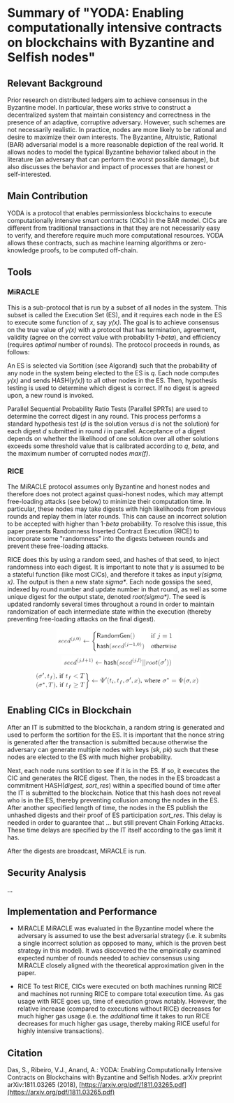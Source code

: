 # Summary of "YODA: Enabling computationally intensive contracts on blockchains with Byzantine and Selfish nodes"

## Relevant Background

Prior research on distributed ledgers aim to achieve consensus in the Byzantine model. In particular, these works strive to construct a decentralized system that maintain consistency and correctness in the presence of an adaptive, corruptive adversary. However, such schemes are not necessarily realistic. In practice, nodes are more likely to be rational and desire to maximize their own interests. The Byzantine, Altruistic, Rational (BAR) adversarial model is a more reasonable depiction of the real world. It allows nodes to model the typical Byzantine behavior talked about in the literature (an adversary that can perform the worst possible damage), but also discusses the behavior and impact of processes that are honest or self-interested.

## Main Contribution

YODA is a protocol that enables permissionless blockchains to execute computationally intensive smart contracts (CICs) in the BAR model. CICs are different from traditional transactions in that they are not necessarily easy to verify, and therefore require much more computational resources. YODA allows these contracts, such as machine learning algorithms or zero-knowledge proofs, to be computed off-chain.

## Tools

### MiRACLE

This is a sub-protocol that is run by a subset of all nodes in the system. This subset is called the Execution Set (ES), and it requires each node in the ES to execute some function of _x_, say _y(x)_. The goal is to achieve consensus on the true value of _y(x)_ with a protocol that has termination, agreement, validity (agree on the correct value with probability 1-_beta_), and efficiency (requires _optimal_ number of rounds). The protocol proceeds in rounds, as follows:

An ES is selected via Sortition (see Algorand) such that the probability of any node in the system being elected to the ES is _q_. Each node computes _y(x)_ and sends HASH(_y(x)_) to all other nodes in the ES. Then, hypothesis testing is used to determine which digest is correct. If no digest is agreed upon, a new round is invoked.

Parallel Sequential Probability Ratio Tests (Parallel SPRTs) are used to determine the correct digest in any round. This process performs a standard hypothesis test (_d_ is the solution versus _d_ is not the solution) for each digest _d_ submitted in round _i_ in parallel. Acceptance of a digest depends on whether the likelihood of one solution over all other solutions exceeds some threshold value that is calibrated according to _q_, _beta_, and the maximum number of corrupted nodes _max(f)_.

### RICE

The MiRACLE protocol assumes only Byzantine and honest nodes and therefore does not protect against quasi-honest nodes, which may attempt free-loading attacks (see below) to minimize their computation time. In particular, these nodes may take digests with high likelihoods from previous rounds and replay them in later rounds. This can cause an incorrect solution to be accepted with higher than 1-_beta_ probability. To resolve this issue, this paper presents Randomness Inserted Contract Execution (RICE) to incorporate some "randomness" into the digests between rounds and prevent these free-loading attacks.

RICE does this by using a random seed, and hashes of that seed, to inject randomness into each digest. It is important to note that _y_ is assumed to be a stateful function (like most CICs), and therefore it takes as input _y(sigma, x)_. The output is then a new state _sigma*_. Each node gossips the seed, indexed by round number and update number in that round, as well as some unique digest for the output state, denoted _root(sigma*)_. The seed is updated randomly several times throughout a round in order to maintain randomization of each intermediate state within the execution (thereby preventing free-loading attacks on the final digest).

<p align="center">
  <img width="280" src="https://github.com/TalleyAmir/Annotated-Bibliographies/blob/master/Cryptography-and-Computer-Security/Multi-Party-Computation/images/yoda-initial-random-seed.png.png?raw=true"><br/>
  <img width="256" src="https://github.com/TalleyAmir/Annotated-Bibliographies/blob/master/Cryptography-and-Computer-Security/Multi-Party-Computation/images/yoda-next-exec-seed.png.png?raw=true"><br/>
  <img width="380" src="https://github.com/TalleyAmir/Annotated-Bibliographies/blob/master/Cryptography-and-Computer-Security/Multi-Party-Computation/images/yoda-next-state.png.png?raw=true">
</p>

## Enabling CICs in Blockchain

After an IT is submitted to the blockchain, a random string is generated and used to perform the sortition for the ES. It is important that the nonce string is generated after the transaction is submitted because otherwise the adversary can generate multiple nodes with keys (_sk_, _pk_) such that these nodes are elected to the ES with much higher probability.

Next, each node runs sortition to see if it is in the ES. If so, it executes the CIC and generates the RICE digest. Then, the nodes in the ES broadcast a commitment HASH(_digest_, _sort_res_) within a specified bound of time after the IT is submitted to the blockchain. Notice that this hash does not reveal who is in the ES, thereby preventing collusion among the nodes in the ES. After another specified length of time, the nodes in the ES publish the unhashed digests and their proof of ES participation _sort_res_. This delay is needed in order to guarantee that ... but still prevent Chain Forking Attacks. These time delays are specified by the IT itself according to the gas limit it has.

After the digests are broadcast, MiRACLE is run.

## Security Analysis

...

## Implementation and Performance

* MiRACLE
  MiRACLE was evaluated in the Byzantine model where the adversary is assumed to use the best adversarial strategy (i.e. it submits a single incorrect solution as opposed to many, which is the proven best strategy in this model). It was discovered the the empirically examined expected number of rounds needed to achiev consensus using MiRACLE closely aligned with the theoretical approximation given in the paper.
  
* RICE
  To test RICE, CICs were executed on both machines running RICE and machines not running RICE to compare total execution time. As gas usage with RICE goes up, time of execution grows notably. However, the relative increase (compared to executions without RICE) decreases for much higher gas usage (i.e. the _additional_ time it takes to run RICE decreases for much higher gas usage, thereby making RICE useful for highly intensive transactions).

## Citation

Das, S., Ribeiro, V.J., Anand, A.: YODA: Enabling Computationally Intensive Contracts on Blockchains with Byzantine and Selfish Nodes. arXiv preprint arXiv:1811.03265 (2018), [https://arxiv.org/pdf/1811.03265.pdf](https://arxiv.org/pdf/1811.03265.pdf)
